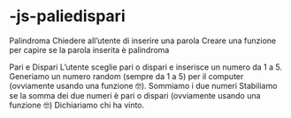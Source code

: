 # -js-paliedispari
Palindroma
Chiedere all’utente di inserire una parola
Creare una funzione per capire se la parola inserita è palindroma

Pari e Dispari
L’utente sceglie pari o dispari e inserisce un numero da 1 a 5.
Generiamo un numero random (sempre da 1 a 5) per il computer (ovviamente usando una funzione :nerd_face:).
Sommiamo i due numeri
Stabiliamo se la somma dei due numeri è pari o dispari (ovviamente  usando una funzione :nerd_face:)
Dichiariamo chi ha vinto.
